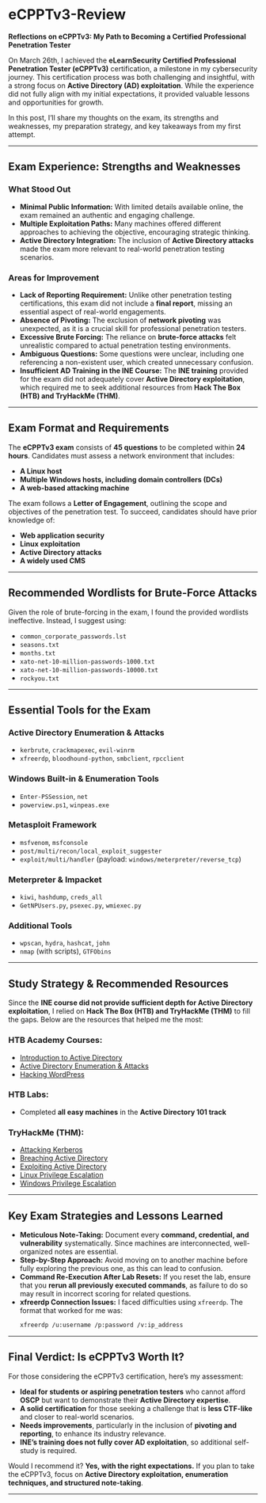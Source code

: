 # eCPPTv3-Review

**Reflections on eCPPTv3: My Path to Becoming a Certified Professional Penetration Tester**

On March 26th, I achieved the **eLearnSecurity Certified Professional Penetration Tester (eCPPTv3)** certification, a milestone in my cybersecurity journey. This certification process was both challenging and insightful, with a strong focus on **Active Directory (AD) exploitation**. While the experience did not fully align with my initial expectations, it provided valuable lessons and opportunities for growth.

In this post, I’ll share my thoughts on the exam, its strengths and weaknesses, my preparation strategy, and key takeaways from my first attempt.

---
## **Exam Experience: Strengths and Weaknesses**

### **What Stood Out**
- **Minimal Public Information:** With limited details available online, the exam remained an authentic and engaging challenge.
- **Multiple Exploitation Paths:** Many machines offered different approaches to achieving the objective, encouraging strategic thinking.
- **Active Directory Integration:** The inclusion of **Active Directory attacks** made the exam more relevant to real-world penetration testing scenarios.

### **Areas for Improvement**
- **Lack of Reporting Requirement:** Unlike other penetration testing certifications, this exam did not include a **final report**, missing an essential aspect of real-world engagements.
- **Absence of Pivoting:** The exclusion of **network pivoting** was unexpected, as it is a crucial skill for professional penetration testers.
- **Excessive Brute Forcing:** The reliance on **brute-force attacks** felt unrealistic compared to actual penetration testing environments.
- **Ambiguous Questions:** Some questions were unclear, including one referencing a non-existent user, which created unnecessary confusion.
- **Insufficient AD Training in the INE Course:** The **INE training** provided for the exam did not adequately cover **Active Directory exploitation**, which required me to seek additional resources from **Hack The Box (HTB) and TryHackMe (THM)**.

---
## **Exam Format and Requirements**

The **eCPPTv3 exam** consists of **45 questions** to be completed within **24 hours**. Candidates must assess a network environment that includes:
- **A Linux host**
- **Multiple Windows hosts, including domain controllers (DCs)**
- **A web-based attacking machine**

The exam follows a **Letter of Engagement**, outlining the scope and objectives of the penetration test. To succeed, candidates should have prior knowledge of:
- **Web application security**
- **Linux exploitation**
- **Active Directory attacks**
- **A widely used CMS**

---
## **Recommended Wordlists for Brute-Force Attacks**

Given the role of brute-forcing in the exam, I found the provided wordlists ineffective. Instead, I suggest using:

- `common_corporate_passwords.lst`
- `seasons.txt`
- `months.txt`
- `xato-net-10-million-passwords-1000.txt`
- `xato-net-10-million-passwords-10000.txt`
- `rockyou.txt`

---
## **Essential Tools for the Exam**

### **Active Directory Enumeration & Attacks**
- `kerbrute`, `crackmapexec`, `evil-winrm` 
- `xfreerdp`, `bloodhound-python`, `smbclient`, `rpcclient`

### **Windows Built-in & Enumeration Tools**
- `Enter-PSSession`, `net`
- `powerview.ps1`, `winpeas.exe`

### **Metasploit Framework**
- `msfvenom`, `msfconsole`
- `post/multi/recon/local_exploit_suggester`
- `exploit/multi/handler` (payload: `windows/meterpreter/reverse_tcp`)

### **Meterpreter & Impacket**
- `kiwi`, `hashdump`, `creds_all`
- `GetNPUsers.py`, `psexec.py`, `wmiexec.py`

### **Additional Tools**
- `wpscan`, `hydra`, `hashcat`, `john`
- `nmap` (with scripts), `GTFObins`

---
## **Study Strategy & Recommended Resources**

Since the **INE course did not provide sufficient depth for Active Directory exploitation**, I relied on **Hack The Box (HTB) and TryHackMe (THM)** to fill the gaps. Below are the resources that helped me the most:

### **HTB Academy Courses:**
- [Introduction to Active Directory](https://academy.hackthebox.com/course/preview/introduction-to-active-directory)
- [Active Directory Enumeration & Attacks](https://academy.hackthebox.com/course/preview/active-directory-enumeration--attacks)
- [Hacking WordPress](https://academy.hackthebox.com/course/preview/hacking-wordpress)

### **HTB Labs:**
- Completed **all easy machines** in the **Active Directory 101 track**

### **TryHackMe (THM):**
- [Attacking Kerberos](https://tryhackme.com/room/attackingkerberos)
- [Breaching Active Directory](https://tryhackme.com/room/breachingad)
- [Exploiting Active Directory](https://tryhackme.com/room/exploitingad)
- [Linux Privilege Escalation](https://tryhackme.com/room/linprivesc)
- [Windows Privilege Escalation](https://tryhackme.com/room/windowsprivesc20)
---
## **Key Exam Strategies and Lessons Learned**

- **Meticulous Note-Taking:** Document every **command, credential, and vulnerability** systematically. Since machines are interconnected, well-organized notes are essential.
- **Step-by-Step Approach:** Avoid moving on to another machine before fully exploring the previous one, as this can lead to confusion.
- **Command Re-Execution After Lab Resets:** If you reset the lab, ensure that you **rerun all previously executed commands**, as failure to do so may result in incorrect scoring for related questions.
- **xfreerdp Connection Issues:** I faced difficulties using `xfreerdp`. The format that worked for me was:
  ```bash
  xfreerdp /u:username /p:password /v:ip_address
  ```

---
## **Final Verdict: Is eCPPTv3 Worth It?**

For those considering the eCPPTv3 certification, here’s my assessment:

- **Ideal for students or aspiring penetration testers** who cannot afford **OSCP** but want to demonstrate their **Active Directory expertise**.
- **A solid certification** for those seeking a challenge that is **less CTF-like** and closer to real-world scenarios.
- **Needs improvements**, particularly in the inclusion of **pivoting and reporting**, to enhance its industry relevance.
- **INE’s training does not fully cover AD exploitation**, so additional self-study is required.

Would I recommend it? **Yes, with the right expectations.** If you plan to take the eCPPTv3, focus on **Active Directory exploitation, enumeration techniques, and structured note-taking**.

---


